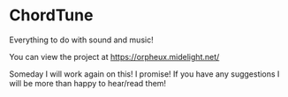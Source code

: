 # ChordTune
Everything to do with sound and music!

You can view the project at
https://orpheux.midelight.net/

Someday I will work again on this! I promise!
If you have any suggestions I will be more than happy to hear/read them!
